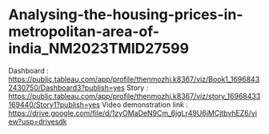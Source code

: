 # Analysing-the-housing-prices-in-metropolitan-area-of-india_NM2023TMID27599  
Dashboard : https://public.tableau.com/app/profile/thenmozhi.k8367/viz/Book1_16968432430750/Dashboard3?publish=yes
Story : https://public.tableau.com/app/profile/thenmozhi.k8367/viz/story_16968433169440/Story1?publish=yes
Video demonstration link : https://drive.google.com/file/d/1zyOMaDeN9Cm_6jgLr49U6jMCjtbvhEZ6/view?usp=drivesdk
